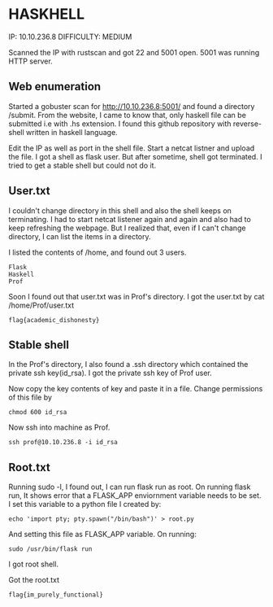 # HASKHELL
IP: 10.10.236.8	DIFFICULTY: MEDIUM

Scanned the IP with rustscan and got 22 and 5001 open. 5001 was running HTTP server.

## Web enumeration
Started a gobuster scan for http://10.10.236.8:5001/ and found a directory /submit.
From the website, I came to know that, only haskell file can be submitted i.e with .hs extension.
I found this github repository with reverse-shell written in haskell language.

Edit the IP as well as port in the shell file. Start a netcat listner and upload the file.
I got a shell as flask user. But after sometime, shell got terminated.
I tried to get a stable shell but could not do it.

## User.txt

I couldn't change directory in this shell and also the shell keeps on terminating.
I had to start netcat listener again and again and also had to keep refreshing the webpage.
But I realized that, even if I can't change directory, I can list the items in a directory.

I listed the contents of /home, and found out 3 users.

```
Flask
Haskell
Prof
```

Soon I found out that user.txt was in Prof's directory.
I got the user.txt by cat /home/Prof/user.txt

```
flag{academic_dishonesty}
```

## Stable shell

In the Prof's directory, I also found a .ssh directory which contained the private ssh key(id_rsa).
I got the private ssh key of Prof user.

Now copy the key contents of key and paste it in a file.
Change permissions of this file by 

```
chmod 600 id_rsa
```

Now ssh into machine as Prof.

```
ssh prof@10.10.236.8 -i id_rsa
```

## Root.txt

Running sudo -l, I found out, I can run flask run as root.
On running flask run, It shows error that a FLASK_APP enviornment variable needs to be set.
I set this variable to a python file I created by:
```
echo 'import pty; pty.spawn("/bin/bash")' > root.py
```

And setting this file as FLASK_APP variable. On running:

```
sudo /usr/bin/flask run
``` 
I got root shell.

Got the root.txt

```
flag{im_purely_functional}
```
